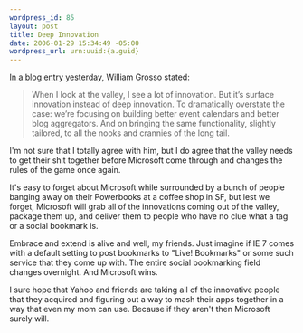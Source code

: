 ```yaml
--- 
wordpress_id: 85
layout: post
title: Deep Innovation
date: 2006-01-29 15:34:49 -05:00
wordpress_url: urn:uuid:{a.guid}
---
```

<p><a href="http://www.wgrosso.com/weblog/?p=107" title="Yeah, But Not Really.">In a blog entry yesterday</a>, William Grosso stated:</p>

<blockquote>
    <p>When I look at the valley, I see a lot of innovation. But it’s surface innovation instead of deep innovation. To dramatically overstate the case: we’re focusing on building better event calendars and better blog aggregators. And on bringing the same functionality, slightly tailored, to all the nooks and crannies of the long tail.</p>
</blockquote>

<p>I'm not sure that I totally agree with him, but I do agree that the valley needs to get their shit together before Microsoft come through and changes the rules of the game once again.  </p>

<p>It's easy to forget about Microsoft while surrounded by a bunch of people banging away on their Powerbooks at a coffee shop in SF, but lest we forget, Microsoft will grab all of the innovations coming out of the valley, package them up, and deliver them to people who have no clue what a tag or a social bookmark is.</p>

<p>Embrace and extend is alive and well, my friends.  Just imagine if IE 7 comes with a default setting to post bookmarks to "Live! Bookmarks" or some such service that they come up with.  The entire social bookmarking field changes overnight.  And Microsoft wins.</p>

<p>I sure hope that Yahoo and friends are taking all of the innovative people that they acquired and figuring out a way to mash their apps together in a way that even my mom can use.  Because if they aren't then Microsoft surely will.</p>
